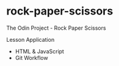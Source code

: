 # rock-paper-scissors
The Odin Project - Rock Paper Scissors

Lesson Application
* HTML & JavaScript 
* Git Workflow